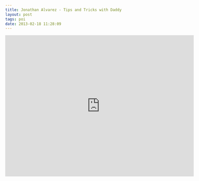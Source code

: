 ```yaml
---
title: Jonathan Alvarez - Tips and Tricks with Daddy
layout: post
tags: poi
date: 2013-02-18 11:28:09
---
```

<iframe width="603" height="452" src="https://www.youtube.com/embed/YcbKO7r2lbg" frameborder="0" allowfullscreen="true"></iframe>
